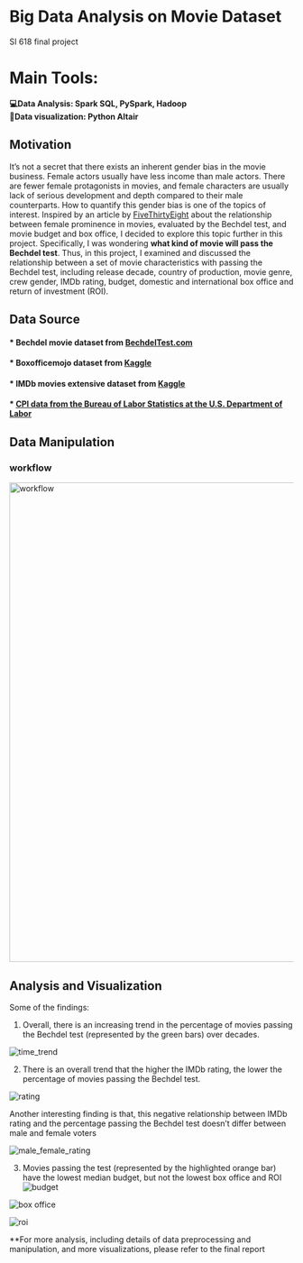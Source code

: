 # Big Data Analysis on Movie Dataset
SI 618 final project 

# Main Tools: 
**💻Data Analysis: Spark SQL, PySpark, Hadoop**  
**🎨Data visualization: Python Altair**

## Motivation
It’s not a secret that there exists an inherent gender bias in the movie business. Female actors usually have less income than male actors. There are fewer female protagonists in movies, and female characters are usually lack of serious development and depth compared to their male counterparts. How to quantify this gender bias is one of the topics of interest. Inspired by an article by [FiveThirtyEight](https://fivethirtyeight.com/features/the-dollar-and-cents-case-against-hollywoods-exclusion-of-women/) about the relationship between female prominence in movies, evaluated by the Bechdel test, and movie budget and box office, I decided to explore this topic further in this project. Specifically, I was wondering **what kind of movie will pass the Bechdel test**. Thus, in this project, I examined and discussed the relationship between a set of movie characteristics with passing the Bechdel test, including release decade, country of production, movie genre, crew gender, IMDb rating, budget, domestic and international box office and return of investment (ROI).

## Data Source
#### * Bechdel movie dataset from [BechdelTest.com](BechdelTest.com)
#### * Boxofficemojo dataset from [Kaggle](https://www.kaggle.com/igorkirko/wwwboxofficemojocom-movies-with-budget-listed?select=Mojo_budget_update.csv)
#### * IMDb movies extensive dataset from [Kaggle](https://www.kaggle.com/stefanoleone992/imdb-extensive-dataset)
#### * [CPI data from the Bureau of Labor Statistics at the U.S. Department of Labor](https://data.bls.gov/pdq/SurveyOutputServlet)

## Data Manipulation
### workflow
<img width="851" alt="workflow" src="https://user-images.githubusercontent.com/56980385/133186122-41d79bae-bdc9-485d-ab1c-8dff7e114582.png">

## Analysis and Visualization
Some of the findings:  
1. Overall, there is an increasing trend in the percentage of movies passing the Bechdel test (represented by the green bars) over decades.

![time_trend](https://user-images.githubusercontent.com/56980385/133186561-664bdcfe-ccda-4513-8b0b-72264bfc857e.png)

2. There is an overall trend that the higher the IMDb rating, the lower the percentage of movies passing the Bechdel test.

![rating](https://user-images.githubusercontent.com/56980385/133186879-1fdf4d68-7920-4797-b0c5-b2bceb4dc8b6.png)

Another interesting finding is that, this negative relationship between IMDb rating and the percentage passing the Bechdel test doesn’t differ between male and female voters

![male_female_rating](https://user-images.githubusercontent.com/56980385/133186925-a1622d62-0834-4423-887d-58a12d416b3f.png)


3. Movies passing the test (represented by the highlighted orange bar) have the lowest median budget, but not the lowest box office and ROI
![budget](https://user-images.githubusercontent.com/56980385/133187126-b5e55a66-521a-4784-9e76-f5d95da2dc5b.png)

![box office](https://user-images.githubusercontent.com/56980385/133187192-5b7ecda5-3e7f-4fb1-9655-3b5d0f2490c6.png)

![roi](https://user-images.githubusercontent.com/56980385/133187203-65a7263f-513d-4bae-8c8e-637845d0e094.png)

**For more analysis, including details of data preprocessing and manipulation, and more visualizations, please refer to the final report
